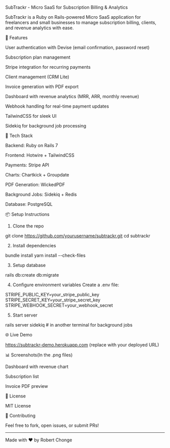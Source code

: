 SubTrackr - Micro SaaS for Subscription Billing & Analytics

SubTrackr is a Ruby on Rails-powered Micro SaaS application for freelancers and small businesses to manage subscription billing, clients, and revenue analytics with ease.

🚀 Features

User authentication with Devise (email confirmation, password reset)

Subscription plan management

Stripe integration for recurring payments

Client management (CRM Lite)

Invoice generation with PDF export

Dashboard with revenue analytics (MRR, ARR, monthly revenue)

Webhook handling for real-time payment updates

TailwindCSS for sleek UI

Sidekiq for background job processing


🧱 Tech Stack

Backend: Ruby on Rails 7

Frontend: Hotwire + TailwindCSS

Payments: Stripe API

Charts: Chartkick + Groupdate

PDF Generation: WickedPDF

Background Jobs: Sidekiq + Redis

Database: PostgreSQL


📦 Setup Instructions

1. Clone the repo



git clone https://github.com/yourusername/subtrackr.git
cd subtrackr

2. Install dependencies



bundle install
yarn install --check-files

3. Setup database



rails db:create db:migrate

4. Configure environment variables Create a .env file:



STRIPE_PUBLIC_KEY=your_stripe_public_key
STRIPE_SECRET_KEY=your_stripe_secret_key
STRIPE_WEBHOOK_SECRET=your_webhook_secret

5. Start server



rails server
sidekiq # in another terminal for background jobs

🌐 Live Demo

https://subtrackr-demo.herokuapp.com (replace with your deployed URL)

📊 Screenshots(In the .png files)

Dashboard with revenue chart

Subscription list

Invoice PDF preview


📜 License

MIT License

🤝 Contributing

Feel free to fork, open issues, or submit PRs!


---

Made with ❤️ by Robert Chonge

